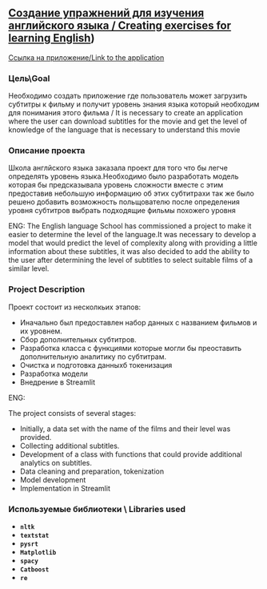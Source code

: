 
## [Создание упражнений для изучения  английского языка  / Creating exercises for learning English](https://github.com/Zeroflip64/Lessons_for_language/blob/main/untitled39.py))

[Ссылка на приложение/Link to the application]([https://zeroflip64-subtitles-streamlit-sub-n9wsxl.streamlit.app/](https://taskeng.streamlit.app/))

### Цель\Goal
Необходимо создать приложение где пользователь может загрузить субтитры к фильму  и получит уровень знания языка который необходим для понимания этого фильма  / It is necessary to create an application where the user can download subtitles for the movie and get the level of knowledge of the language that is necessary to understand this movie


### Описание проекта
Школа англйского языка заказала проект для того что бы легче определять уровень языка.Необходимо было разработать модель которая бы предсказывала уровень сложности вместе с этим предоставив небольшую информацию об этих субтитрахи так же было решено добавить возможность польщователю после определения уровня субтитров выбрать подходящие фильмы похожего уровня

ENG:
The English language School has commissioned a project to make it easier to determine the level of the language.It was necessary to develop a model that would predict the level of complexity along with providing a little information about these subtitles, it was also decided to add the ability to the user after determining the level of subtitles to select suitable films of a similar level.

### Project Description
Проект состоит из несколкьих этапов:
* Иначально был предоставлен набор данных с названием фильмов и их уровнем.
* Сбор дополнительных субтитров.
* Разработка класса с функциями которые могли бы преоставить дополнительную аналитику по субтитрам.
* Очистка и подготовка данныхб токенизация
* Разработка модели
* Внедрение в Streamlit

ENG: 

The project consists of several stages:
* Initially, a data set with the name of the films and their level was provided.
* Collecting additional subtitles.
* Development of a class with functions that could provide additional analytics on subtitles.
* Data cleaning and preparation, tokenization
* Model development
* Implementation in Streamlit

### Используемые библиотеки \ Libraries used
- **`nltk`**
- **`textstat`**
- **`pysrt`**
- **`Matplotlib`**
- **`spacy`**
- **`Catboost`**
- **`re`**
